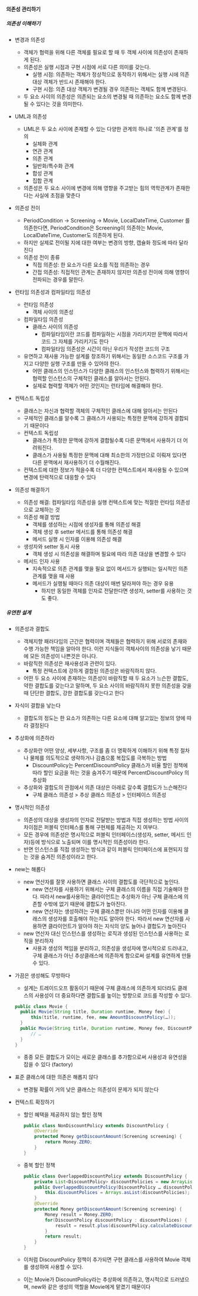#### 의존성 관리하기

##### 의존성 이해하기
- 변경과 의존성
  - 객체가 협력을 위해 다른 객체를 필요로 할 때 두 객체 사이에 의존성이 존재하게 된다.
  - 의존성은 실행 시점과 구현 시점에 서로 다른 의미를 갖는다.
    - 실행 시점: 의존하는 객체가 정상적으로 동작하기 위해서는 실행 시에 의존 대상 객체가 반드시 존재해야 한다.
    - 구현 시점: 의존 대상 객체가 변경될 경우 의존하는 객체도 함께 변경된다.
  - 두 요소 사이의 의존성은 의존되는 요소의 변경될 때 의존하는 요소도 함께 변경될 수 있다는 것을 의미한다.
    
- UML과 의존성
  - UML은 두 요소 사이에 존재할 수 있는 다양한 관계의 하나로 '의존 관계'를 정의
    - 실체화 관계
    - 연관 관계
    - 의존 관계
    - 일반화/특수화 관계
    - 합성 관계
    - 집합 관계
  - 의존성은 두 요소 사이에 변경에 의해 영향을 주고받는 힘의 역학관계가 존재한다는 사실에 초점을 맞춘다

- 의존성 전이
  - PeriodCondition -> Screening -> Movie, LocalDateTime, Customer 를 의존한다면, PeriodCondition은 Screening이 의존하는 Movie, LocalDateTime, Customer도 의존하게 된다.
  - 하지만 실제로 전이될 지에 대한 여부는 변경의 방향, 캡슐화 정도에 따라 달라진다
  - 의존성 전이 종류
    - 직접 의존성: 한 요소가 다른 요소를 직접 의존하는 경우
    - 간접 의존성: 직접적인 관계는 존재하지 않지만 의존성 전이에 의해 영향이 전파되는 경우를 말한다.

- 런타임 의존성과 컴파일타임 의존성 
  - 런타임 의존성
    - 객체 사이의 의존성
  - 컴파일타임 의존성
    - 클래스 사이의 의존성
      - 컴파일타임이란 코드를 컴파일하는 시점을 가리키지만 문맥에 따라서 코드 그 자체를 가리키기도 한다
      - 컴파일타임 의존성은 시간이 아닌 우리가 작성한 코드의 구조
  - 유연하고 재사용 가능한 설계를 창조하기 위해서는 동일한 소스코드 구조를 가지고 다양한 실행 구조를 만들 수 있어야 한다.
    - 어떤 클래스의 인스턴스가 다양한 클래스의 인스턴스와 협력하기 위해서는 협력할 인스턴스의 구체적인 클래스를 알아서는 안된다.
    - 실제로 협력할 객체가 어떤 것인지는 런타임에 해결해야 한다.

- 컨텍스트 독립성
  - 클래스는 자신과 협력할 객체의 구체적인 클래스에 대해 알아서는 안된다
  - 구체적인 클래스를 알수록 그 클래스가 사용되는 특정한 문맥에 강하게 결합되기 때문이다
  - 컨텍스트 독립성
    - 클래스가 특정한 문맥에 강하게 결합될수록 다른 문맥에서 사용하기 더 어려워진다.
    - 클래스가 사용될 특정한 문맥에 대해 최소한의 가정만으로 이뤄져 있다면 다른 문맥에서 재사용하기 더 수월해진다.
  - 컨텍스트에 대한 정보가 적을수록 더 다양한 컨텍스트에서 재사용될 수 있으며 변경에 탄력적으로 대응할 수 있다
		
- 의존성 해결하기 
  - 의존성 해결: 컴파일타임 의존성을 실행 컨텍스트에 맞는 적절한 런타임 의존성으로 교체하는 것
  - 의존성 해결 방법
    - 객체를 생성하는 시점에 생성자를 통해 의존성 해결
    - 객체 생성 후 setter 메서드를 통해 의존성 해결
    - 메서드 실행 시 인자를 이용해 의존성 해결
  - 생성자와 setter 동시 사용
    - 객체 생성 시 의존성을 해결하며 필요에 따라 의존 대상을 변경할 수 있다
  - 메서드 인자 사용
    - 지속적으로 의존 관계를 맺을 필요 없이 메서드가 실행되는 일시적인 의존관계를 맺을 때 사용
    - 메서드가 실행될 때마다 의존 대상이 매번 달라져야 하는 경우 유용
      - 하지만 동일한 객체를 인자로 전달한다면 생성자, setter를 사용하는 것도 좋다.

##### 유연한 설계

- 의존성과 결합도
  - 객체지향 패러다임의 근간은 협력이며 객체들은 협력하기 위해 서로의 존재와 수행 가능한 책임을 알아야 한다. 이런 지식들이 객체사이의 의존성을 낳기 때문에 모든 의존성이 나쁜것은 아니다.
  - 바람직한 의존성은 재사용성과 관련이 있다.
    - 특정 컨텍스트에 강하게 결합된 의존성은 바람직하지 않다.
  - 어떤 두 요소 사이에 존재하는 의존성이 바람직할 때 두 요소가 느슨한 결합도, 약한 결합도를 갖는다고 말하며, 두 요소 사이의 바람직하지 못한 의존성을 갖을 때 단단한 결합도, 강한 결합도를 갖는다고 한다

- 자식이 결합을 낳는다
  - 결합도의 정도는 한 요소가 의존하는 다른 요소에 대해 알고있는 정보의 양에 따라 결정된다
	
- 추상화에 의존하라
  - 추상화란 어떤 양상, 세부사항, 구조를 좀 더 명확하게 이해하기 위해 특정 절차나 물체를 의도적으로 생략하거나 감춤으롰 복잡도를 극복하는 방법
    - DiscountPolicy는 PercentDiscountPolicy 클래스가 비율 할인 정책에 따라 할인 요금을 하는 것을 숨겨주기 때문에 PercentDiscountPolicy 의 추상화
  - 추상화와 결합도의 관점에서 의존 대상은 아래로 갈수록 결합도가 느슨해진다
    - 구체 클래스 의존성 > 추상 클래스 의존성 > 인터페이스 의존성

- 명시적인 의존성
  - 의존성의 대상을 생성자의 인자로 전달받는 방법과 직접 생성하는 방법 사이의 차이점은 퍼블릭 인터페스를 통해 구현체를 제공하는 지 여부다.
  - 모든 경우에 의존성은 명시적으로 퍼블릭 인터페이스(생성자, setter, 메서드 인자)등에 방식으로 노출되며 이를 명시적인 의존성이라 한다.
  - 반면 인스턴스를 직접 생성하는 방식과 같이 퍼블릭 인터페이스에 표현되지 않는 것을 숨겨진 의존성이라고 한다.

- new는 해롭다
  - new 연산자를 잘못 사용하면 클래스 사이의 결합도를 극단적으로 높인다.
    - new 연산자를 사용하기 위해서는 구체 클래스의 이름을 직접 기술해야 한다. 따라서 new를사용하는 클라이언트는 추상화가 아닌 구체 클래스에 의존할 수밖에 없기 때문에 결합도가 높아진다.
    - new 연산자는 생성하려는 구체 클래스뿐만 아니라 어떤 인자를 이용해 클래스의 생성자를 호출해야 하는지도 알아야 한다. 따라서 new 연산자를 사용하면 클라이언트가 알아야 하는 지식의 양도 늘어나 결합도가 높아진다
  - new 연산자 대신 인스턴스를 생성하는 로직과 생성된 인스턴스를 사용하는 로직을 분리하자
    - 사용과 생성의 책임을 분리하고, 의존성을 생성자에 명시적으로 드러내고, 구체 클래스가 아닌 추상클래스에 의존하게 함으로써 설계를 유연하게 만들 수 있다.

- 가끔은 생성해도 무방하다
  - 설계는 트레이드오프 활동이기 때문에 구체 클래스에 의존하게 되더라도 클래스의 사용성이 더 중요하다면 결합도를 높이는 방향으로 코드를 작성할 수 있다.
  ```java
  public class Movie {
    public Movie(String title, Duration runtime, Money fee) {
        this(title, runtime, fee, new AmountDiscountPolicy(…));
    }
    public Movie(String title, Duration runtime, Money fee, DiscountPolicy discountPolicy) {
        // …
    }
  }
  ```
  - 종종 모든 결합도가 모이는 새로운 클래스를 추가함으로써 사용성과 유연성을 잡을 수 있다 (factory)

- 표준 클래스에 대한 의존은 해롭지 않다
  - 변경될 확률이 거의 낮은 클래스는 의존성이 문제가 되지 않는다
  
- 컨텍스트 확장하기
  - 할인 혜택을 제공하지 않는 할인 정책
    ```java
    public class NonDiscountPolicy extends DiscountPolicy {
        @Override
        protected Money getDiscountAmount(Screening screening) {
            return Money.ZERO;
        }
    }
    ```
		
  - 중복 할인 정책
    ```java
    public class OverlappedDiscountPolicy extends DiscountPolicy {
        private List<DiscountPolicy> discountPolicies = new ArrayList<>();
        public OverlappedDiscountPolicy(DiscountPolicy … discountPolices) {
            this.discountPolices = Arrays.asList(discountPolicies);
        }
        @Override
        protected Money getDiscountAmount(Screening screening) {
            Money result = Money.ZERO;
            for(DiscountPolicy discountPolicy : discountPolices) {
                result = result.plus(discountPolicy.calculateDiscountAmount(screening));
            }
            return result;
        }
    }
    ```

  - 이처럼 DiscountPolicy 정책이 추가되면 구현 클래스를 사용하여 Movie 객체를 생성하여 사용할 수 있다.
  - 이는 Movie가 DiscountPolicy라는 추상화에 의존하고, 명시적으로 드러냈으며, new와 같은 생성의 역할을 Movie에게 맡겼기 때문이다